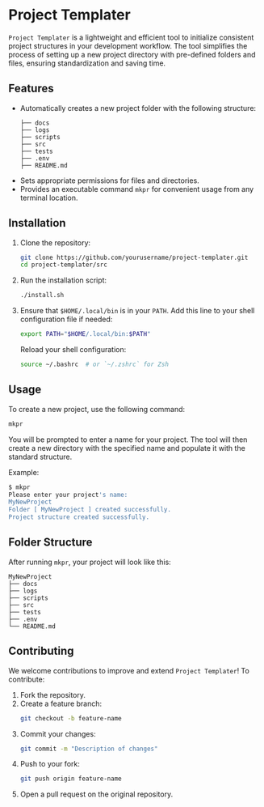 # Project Templater

`Project Templater` is a lightweight and efficient tool to initialize consistent project structures in your development workflow. The tool simplifies the process of setting up a new project directory with pre-defined folders and files, ensuring standardization and saving time.

## Features

- Automatically creates a new project folder with the following structure:
  ```
  ├── docs
  ├── logs
  ├── scripts
  ├── src
  ├── tests
  ├── .env
  ├── README.md
  ```
- Sets appropriate permissions for files and directories.
- Provides an executable command `mkpr` for convenient usage from any terminal location.

## Installation

1. Clone the repository:
   ```bash
   git clone https://github.com/yourusername/project-templater.git
   cd project-templater/src
   ```

2. Run the installation script:
   ```bash
   ./install.sh
   ```

3. Ensure that `$HOME/.local/bin` is in your `PATH`. Add this line to your shell configuration file if needed:
   ```bash
   export PATH="$HOME/.local/bin:$PATH"
   ```
   Reload your shell configuration:
   ```bash
   source ~/.bashrc  # or `~/.zshrc` for Zsh
   ```

## Usage

To create a new project, use the following command:
```bash
mkpr
```

You will be prompted to enter a name for your project. The tool will then create a new directory with the specified name and populate it with the standard structure.

Example:
```bash
$ mkpr
Please enter your project's name:
MyNewProject
Folder [ MyNewProject ] created successfully.
Project structure created successfully.
```

## Folder Structure

After running `mkpr`, your project will look like this:
```
MyNewProject
├── docs
├── logs
├── scripts
├── src
├── tests
├── .env
└── README.md
```

## Contributing

We welcome contributions to improve and extend `Project Templater`! To contribute:
1. Fork the repository.
2. Create a feature branch:
   ```bash
   git checkout -b feature-name
   ```
3. Commit your changes:
   ```bash
   git commit -m "Description of changes"
   ```
4. Push to your fork:
   ```bash
   git push origin feature-name
   ```
5. Open a pull request on the original repository.



